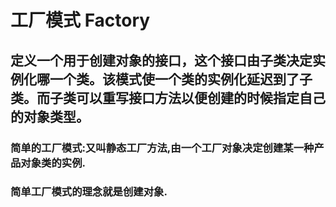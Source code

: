 # 工厂模式 Factory


## 定义一个用于创建对象的接口，这个接口由子类决定实例化哪一个类。该模式使一个类的实例化延迟到了子类。而子类可以重写接口方法以便创建的时候指定自己的对象类型。


### 简单的工厂模式:又叫静态工厂方法,由一个工厂对象决定创建某一种产品对象类的实例.

### 简单工厂模式的理念就是创建对象.